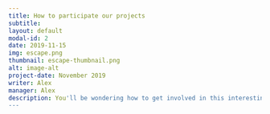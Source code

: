 ```yaml
---
title: How to participate our projects
subtitle: 
layout: default
modal-id: 2
date: 2019-11-15
img: escape.png
thumbnail: escape-thumbnail.png
alt: image-alt
project-date: November 2019
writer: Alex
manager: Alex
description: You'll be wondering how to get involved in this interesting project. So we made a guide to participate easily. <br /> github<br />git<br /> trello <br /> slack <br />저희는 지금 협업툴로 Slack, Trello, Github, Git 을 사용하고 있습니다. <br />하나라도 낯설 분들을 위해 작은 튜토리얼들을 준비했으니 너무 걱정마세요.<br />간단하게 설명을 드리자면, Slack은 팀원간의 소통을 위한 채팅방입니다.<br /> Trello는 프로젝트의 계획, 진행상황, 필요작업들에 대한 상세를 위해 다룹니다. <br /> Github는 Git을 통해 프로젝트를 관리, 코드리뷰등을 진행하고, Git을 사용해 프로젝트를 진행하게 됩니다.<br /><br /> 다음 챕터부터는 실제 참여를 위한 실제 튜토리얼들을 준비했습니다! <br />
---
```

